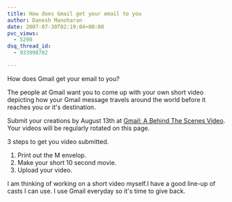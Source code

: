 ```yaml
---
title: How does Gmail get your email to you
author: Danesh Manoharan
date: 2007-07-30T02:19:04+00:00
pvc_views:
  - 5298
dsq_thread_id:
  - 933998782

---
```

How does Gmail get your email to you?

The people at Gmail want you to come up with your own short video depicting how your Gmail message travels around the world before it reaches you or it's destination.

Submit your creations by August 13th at [Gmail: A Behind The Scenes Video][1]. Your videos will be regularly rotated on this page.

3 steps to get you video submitted.

  1. Print out the M envelop.
  2. Make your short 10 second movie.
  3. Upload your video.

  
I am thinking of working on a short video myself.I have a good line-up of casts I can use. I use Gmail everyday so it's time to give back.

 [1]: http://mail.google.com/mail/help/gmail_video.html